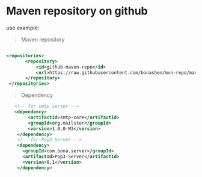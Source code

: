 Maven repository on github
===========================

use example:

> Maven repository

```xml

<repositories>
       <repository>
           <id>github-maven-repo</id>
           <url>https://raw.githubusercontent.com/bonashen/mvn-repo/master/</url>
       </repository>
 </repositories>

 ```

> Dependency

```xml
   <!-- for smtp server -->
   <dependency>
        <artifactId>smtp-core</artifactId>
        <groupId>org.mailster</groupId>
        <version>1.0.0-M3</version>
    </dependency>
    <!-- for Pop3 Server -->
    <dependency>
      <groupId>com.bona.server</groupId>
      <artifactId>Pop3-Server</artifactId>
      <version>0.1</version>
    </dependency>
```
